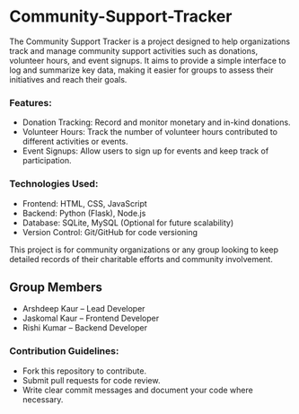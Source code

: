 # Community-Support-Tracker          

The Community Support Tracker is a project designed to help organizations track and manage community support activities such as donations, volunteer hours, and event signups. It aims to provide a simple interface to log and summarize key data, making it easier for groups to assess their initiatives and reach their goals.

### Features:
- Donation Tracking: Record and monitor monetary and in-kind donations.
- Volunteer Hours: Track the number of volunteer hours contributed to different activities or events.
- Event Signups: Allow users to sign up for events and keep track of participation.

### Technologies Used:
- Frontend: HTML, CSS, JavaScript
- Backend: Python (Flask), Node.js
- Database: SQLite, MySQL (Optional for future scalability)
- Version Control: Git/GitHub for code versioning

This project is for community organizations or any group looking to keep detailed records of their charitable efforts and community involvement. 

## Group Members

- Arshdeep Kaur – Lead Developer
- Jaskomal Kaur – Frontend Developer
- Rishi Kumar – Backend Developer

### Contribution Guidelines:
- Fork this repository to contribute.
- Submit pull requests for code review.
- Write clear commit messages and document your code where necessary.
